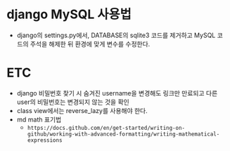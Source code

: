# django MySQL 사용법
- django의 settings.py에서, DATABASE의 sqlite3 코드를 제거하고 MySQL 코드의 주석을 해제한 뒤 환경에 맞게 변수를 수정한다.

# ETC

- django 비밀번호 찾기 시 숨겨진 username을 변경해도 링크만 만료되고 다른 user의 비밀번호는 변경되지 않는 것을 확인
- class view에서는 reverse_lazy를 사용해야 한다.
- md math 표기법
    - `https://docs.github.com/en/get-started/writing-on-github/working-with-advanced-formatting/writing-mathematical-expressions`
